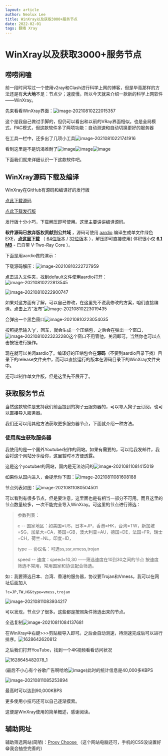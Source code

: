 ```yaml
---
layout: article
author: Neolux Lee
title: WinXray以及获取3000+服务节点
date: 2022-02-01
tags: 翻墙 Xray
---
```

# WinXray以及获取3000+服务节点

## 唠唠闲嗑

前一段时间写过一个使用v2ray和Clash进行科学上网的博客，但是毕竟那样的方法还是有**大大地**不足：节点少；速度慢。所以今天就来介绍一款新的科学上网软件——WinXray。

先来看看WinXray界面：![image-20210810222015357](/assets/img/2022-02-01-use-winxray-proxy_imgs/image-20210810222015357.png)



这个是我自己做过手脚的，但仍可以看出和以前的VRay界面相似。也是全局模式，PAC模式，但这款软件多了两项功能：自动测速和自动切换更好的服务器

在工具一栏中，还多出了几项小工具![image-20210810221741916](/assets/img/2022-02-01-use-winxray-proxy_imgs/image-20210810221741916.png)

看到这里是不是饥渴难耐了![image](https://img2020.cnblogs.com/blog/2493192/202108/2493192-20210811104208852-1319363934.png)![image](https://img2020.cnblogs.com/blog/2493192/202108/2493192-20210811104208852-1319363934.png)![image](https://img2020.cnblogs.com/blog/2493192/202108/2493192-20210811104208852-1319363934.png)

下面我们就来详细认识一下这款软件吧。

## WinXray源码下载及编译

WinXray在GitHub有源码和编译好的发行版

[点此下载源码](https://github.com/miduo2689/winXray)

[点此下载发行版](https://github.com/TheMRLL/winxray)

发行版十分小巧，下载解压即可使用。这里主要讲讲编译源码。

**软件源码已放弃版权贡献到公共域** ，源码可使用 [aardio](http://www.aardio.com/) 编译生成单文件绿色EXE，**[点这里下载](https://github.com/miduo2689/winXray/raw/master/release/winXray.7z)** （ [64位版本](https://github.com/miduo2689/winXray/raw/master/release/winXray.7z) / [32位版本](https://github.com/miduo2689/winXray/raw/master/release/winXray32.7z) ），解压即可直接使用( 体积很小仅 **[6.1 MB](https://github.com/miduo2689/winXray/raw/master/release/winXray.7z)** - 已自带 V-Two-Ray Core ）。

下面是用aardio做的演示：

下载源码解压：![image-20210810222727959](/assets/img/2022-02-01-use-winxray-proxy_imgs/image-20210810222727959.png)

点击进入文件夹，找到default文件使用aardio打开：![image-20210810222813545](/assets/img/2022-02-01-use-winxray-proxy_imgs/image-20210810222813545.png)

![image-20210810222900747](/assets/img/2022-02-01-use-winxray-proxy_imgs/image-20210810222900747.png)

如果对这方面有了解，可以自己修改，在这里先不说我修改的方案，咱们直接编译。点击上方“发布”![image-20210810223019435](/assets/img/2022-02-01-use-winxray-proxy_imgs/image-20210810223019435.png)

会弹出一个黑色窗口![image-20210810223054035](/assets/img/2022-02-01-use-winxray-proxy_imgs/image-20210810223054035.png)

按照提示输入’y‘，回车，就会生成一个压缩包，之后会在弹出一个窗口，![image-20210810223232280](/assets/img/2022-02-01-use-winxray-proxy_imgs/image-20210810223232280.png)这个窗口不用管他，关闭即可。当然你也可以点击按钮进行操作。

现在就可以关闭aardio了。编译好的压缩包会在**源码**（不要到aardio目录下找）目录下的release文件夹中，而可以直接运行的版本在源码目录下的WinXray文件夹中。

还可以制作单文件版，但是这里先不展开了。

## 获取服务节点

当然这款软件是支持我们前面提到的狗子云服务器的，可以导入狗子云订阅，也可以直接导入服务器。

我们还可以用其他方法获取更多服务器节点，下面就介绍一种方法。

### 使用爬虫获取服务器

我使用的是一个国外Youtuber制作的网站。如果有需要的，可以给我发邮件，我会将这个网站分享给你，这里暂时不方便透露。

这是这个youtuber的网站，国内是无法访问的![image-20210811081415019](/assets/img/2022-02-01-use-winxray-proxy_imgs/image-20210811081415019.png)

如果你从国内进入，会提示你下图：![image-20210811081608188](/assets/img/2022-02-01-use-winxray-proxy_imgs/image-20210811081608188.png)



节点列表如图：![image-20210811080504501](/assets/img/2022-02-01-use-winxray-proxy_imgs/image-20210811080504501.png)

可以看到有很多节点，但是要注意，这里面也是有相当一部分不可用。而且这里的节点数量较多，一次不能完全导入WinXray。可这里的节点进行筛选：

> 参数列表：
>
> 	c -- 国家地区：如美国=US，日本=JP，香港=HK，台湾=TW，新加坡=SG，加拿大=CA，英国=GB，澳大利亚=AU，德国=DE，法国=FR，瑞士=CH，荷兰=NL，印度=ID，
> 								
> 	type -- 协议名：可选ss,ssr,vmess,trojan
> 								
> 	speed -- 速度：speed=10,30 ----筛选速度在10到30之间的节点      按速度筛选不常用，常用国家和协议配合筛选。

如：我要筛选日本、台湾、香港的服务器，协议要Trojan和Vmess，我可以在网址后面加入

```
?c=JP,TW,HG&type=vmess,trojan
```

![image-20210811083934217](/assets/img/2022-02-01-use-winxray-proxy_imgs/image-20210811083934217.png)

可以发现，节点少了很多。这些都是按照条件筛选出来的节点。

全选复制![image-20210811084137681](/assets/img/2022-02-01-use-winxray-proxy_imgs/image-20210811084137681.png)

在WinXray中右键>>>剪贴板导入即可。之后会自动测速，待测速完成后可以进行排序。![1628642620812](/assets/img/2022-02-01-use-winxray-proxy_imgs/1628642620812.gif)

之后我们打开YouTube，找到一个4K视频看看访问状况

![1628645482078_1](/assets/img/2022-02-01-use-winxray-proxy_imgs/1628649195938.gif)

(最后不小心有个谷歌广告啊哈哈![image](https://img2020.cnblogs.com/blog/2493192/202108/2493192-20210811104026706-1595259466.png))此时的统计信息是40,000多KBPS

![image-20210811085253894](/assets/img/2022-02-01-use-winxray-proxy_imgs/image-20210811085253894.png)

最高时可以达到90,000KBPS



更多使用小技巧还可以自己逐渐摸索。

这便是WinXray使用的简单概述，感谢阅读。

## 辅助网址

辅助筛选网站(简陋)：[Proxy Choose ](http://plaza.neolux.ml/ProxySelector/) （这个网站电脑还可，手机的CSS没设置好😁我会抽空完善的）



<!-- 全部节点列表：[点击转到](https://proxy.yugogo.xyz/clash/proxies)（不需代理）-->



